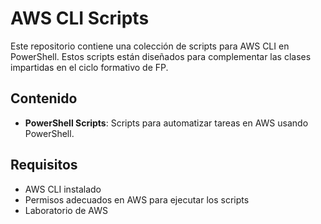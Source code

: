 # AWS CLI Scripts

Este repositorio contiene una colección de scripts para AWS CLI en PowerShell. Estos scripts están diseñados para complementar las clases impartidas en el ciclo formativo de FP.

## Contenido

- **PowerShell Scripts**: Scripts para automatizar tareas en AWS usando PowerShell.

## Requisitos

- AWS CLI instalado
- Permisos adecuados en AWS para ejecutar los scripts
- Laboratorio de AWS
